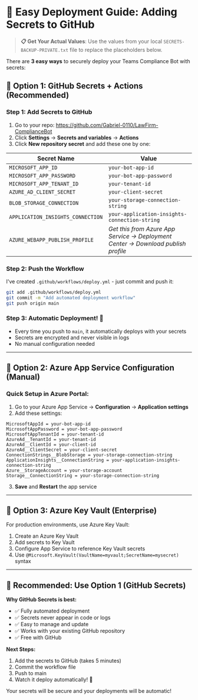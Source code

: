 # 🚀 Easy Deployment Guide: Adding Secrets to GitHub

> **📋 Get Your Actual Values**: Use the values from your local `SECRETS-BACKUP-PRIVATE.txt` file to replace the placeholders below.

There are **3 easy ways** to securely deploy your Teams Compliance Bot with secrets:

## 🎯 Option 1: GitHub Secrets + Actions (Recommended)

### Step 1: Add Secrets to GitHub
1. Go to your repo: https://github.com/Gabriel-0110/LawFirm-ComplianceBot
2. Click **Settings** → **Secrets and variables** → **Actions** 
3. Click **New repository secret** and add these one by one:

| Secret Name | Value |
|-------------|-------|
| `MICROSOFT_APP_ID` | `your-bot-app-id` |
| `MICROSOFT_APP_PASSWORD` | `your-bot-app-password` |
| `MICROSOFT_APP_TENANT_ID` | `your-tenant-id` |
| `AZURE_AD_CLIENT_SECRET` | `your-client-secret` |
| `BLOB_STORAGE_CONNECTION` | `your-storage-connection-string` |
| `APPLICATION_INSIGHTS_CONNECTION` | `your-application-insights-connection-string` |
| `AZURE_WEBAPP_PUBLISH_PROFILE` | *Get this from Azure App Service → Deployment Center → Download publish profile* |

### Step 2: Push the Workflow
I've created `.github/workflows/deploy.yml` - just commit and push it:

```bash
git add .github/workflows/deploy.yml
git commit -m "Add automated deployment workflow"
git push origin main
```

### Step 3: Automatic Deployment! 🎉
- Every time you push to `main`, it automatically deploys with your secrets
- Secrets are encrypted and never visible in logs
- No manual configuration needed

---

## 🎯 Option 2: Azure App Service Configuration (Manual)

### Quick Setup in Azure Portal:
1. Go to your Azure App Service → **Configuration** → **Application settings**
2. Add these settings:

```
MicrosoftAppId = your-bot-app-id
MicrosoftAppPassword = your-bot-app-password
MicrosoftAppTenantId = your-tenant-id
AzureAd__TenantId = your-tenant-id
AzureAd__ClientId = your-client-id
AzureAd__ClientSecret = your-client-secret
ConnectionStrings__BlobStorage = your-storage-connection-string
ApplicationInsights__ConnectionString = your-application-insights-connection-string
Azure__StorageAccount = your-storage-account
Storage__ConnectionString = your-storage-connection-string
```

3. **Save** and **Restart** the app service

---

## 🎯 Option 3: Azure Key Vault (Enterprise)

For production environments, use Azure Key Vault:
1. Create an Azure Key Vault
2. Add secrets to Key Vault
3. Configure App Service to reference Key Vault secrets
4. Use `@Microsoft.KeyVault(VaultName=myvault;SecretName=mysecret)` syntax

---

## 🎯 Recommended: Use Option 1 (GitHub Secrets)

**Why GitHub Secrets is best:**
- ✅ Fully automated deployment
- ✅ Secrets never appear in code or logs  
- ✅ Easy to manage and update
- ✅ Works with your existing GitHub repository
- ✅ Free with GitHub

**Next Steps:**
1. Add the secrets to GitHub (takes 5 minutes)
2. Commit the workflow file
3. Push to main
4. Watch it deploy automatically! 🚀

Your secrets will be secure and your deployments will be automatic!
